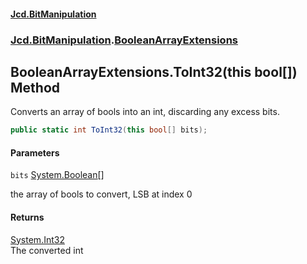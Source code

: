 #### [Jcd.BitManipulation](index.md 'index')
### [Jcd.BitManipulation](Jcd.BitManipulation.md 'Jcd.BitManipulation').[BooleanArrayExtensions](Jcd.BitManipulation.BooleanArrayExtensions.md 'Jcd.BitManipulation.BooleanArrayExtensions')

## BooleanArrayExtensions.ToInt32(this bool[]) Method

Converts an array of bools into an int, discarding any excess bits.

```csharp
public static int ToInt32(this bool[] bits);
```
#### Parameters

<a name='Jcd.BitManipulation.BooleanArrayExtensions.ToInt32(thisbool[]).bits'></a>

`bits` [System.Boolean](https://docs.microsoft.com/en-us/dotnet/api/System.Boolean 'System.Boolean')[[]](https://docs.microsoft.com/en-us/dotnet/api/System.Array 'System.Array')

the array of bools to convert, LSB at index 0

#### Returns
[System.Int32](https://docs.microsoft.com/en-us/dotnet/api/System.Int32 'System.Int32')  
The converted int